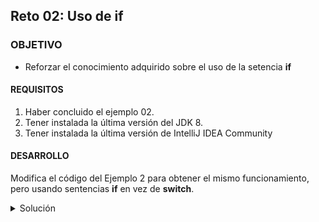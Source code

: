 ## Reto 02: Uso de if

### OBJETIVO 

- Reforzar el conocimiento adquirido sobre el uso de la setencia **if**

#### REQUISITOS 

1. Haber concluido el ejemplo 02.
2. Tener instalada la última versión del JDK 8.
3. Tener instalada la última versión de IntelliJ IDEA Community


#### DESARROLLO

Modifica el código del Ejemplo 2 para obtener el mismo funcionamiento, pero usando sentencias **if** en vez de **switch**.

<details>
	<summary>Solución</summary>
	
1. En el IDE IntelliJ IDEA, crea un nuevo proyecto llamado **If**.

2. Dentro del proyecto crea un nuevo paquete llamado **org.bedu.java.jse.basico.sesion2.reto2**.

3. Dentro del paquete anterior crea una nueva clase llamada **If** y dentro de esta un método **main**.

4. Recuerda que para la primera perte debemos cumplir con las siguientes condiciones, dependiendo de la calificación:
    * Si la calificación es igual a 10 el mensaje debe ser: **¡Excelente!**.
    * Si la calificación es 9 u 8 el mensaje debe ser: **¡Muy bien!**.
    * Si la calificación es 7 el mensaje debe ser: **Bien hecho**.
    * Si la calificación es 6 el mensaje debe ser: **Pasaste**.
    * Si la calificación es menor a 5 el mensaje debe ser: **Mejor vuelve a intentarlo**.

5. Primero, declara una variable de tipo **String** que almacenará el mensaje que se mostrará.

```java
String mensaje;
```

6. Después, una variable que será en la que escribirás la calificación, la cual en este momento no tendrá ningún valor, como la calificación sólo tendrá valores entre 0 y 10 usa una variable de tipo byte:

```java
byte calificacion;
```

7. Agrega la instrucción **if**. En este caso la variable cuyo valor probarás será **calificacion**, inicia probando el valor de **10**:

```java
if(calificacion == 10){
	mensaje = "¡Excelente!";
}
```

8. A continuación, usa una instrucción **else if** para los valores **9** y **8**. Como ambas calificaciones muestran el mismo valor, puedes usar el operador or (**||**) para indicar que **calificacion** puede tener cualquiera de los dos valores:

```java
else if (calificacion == 9 || calificacion == 8){
	mensaje = "¡Muy bien!";
}
```
9. Para los valores de **7** y **6** puedes hacer una validación sencilla, cada uno en su propia sentencia **else if**:
```java
else if(calificacion == 7){
	mensaje = "Bien hecho";
} else if (calificacion == 6){
	mensaje = "Pasaste";
}
```

10. Finalmente, para la última condición puedes usar una sentencia **else**, de la siguiente forma:

```java
else {
	mensaje = "Mejor vuelve a intentarlo";
}
```

El código debe verse más o menos de la siguiente forma:
```java
        if(calificacion == 10){
            mensaje = "¡Excelente!";
        } else if (calificacion == 9 || calificacion == 8){
            mensaje = "¡Muy bien!";
        } else if(calificacion == 7){
            mensaje = "Bien hecho";
        } else if (calificacion == 6){
            mensaje = "Pasaste";
        } else {
            mensaje = "Mejor vuelve a intentarlo";
        }
```

11. Ahora, muestra un mensaje que  diga cuál es la calificación y el mensaje al alumno, de la siguiente forma:

```java
	System.out.println("Tu calificación es " + calificacion + ". " + mensaje);
```

12. Da un valor a **calificacion** y comprueba que la salida es correcta.

![imagen](img/img_01.jpg)

13. Para la segunda parte crea el segundo **if** del ejercicio, en el que mostrarás los meses que hacen falta para terminar el año. Lo que buscamos es que, si estamos en marzo, obtengamos como salida:

    	abril, mayo, junio, julio, agosto, septiembre, octubre, noviembre, diciembre.

Para esto no existe una forma directa de hacerlo. En el caso del **switch** podemos hacer que las opciones se ejecuten una después de otra, pero en el caso del **if** esto no es posible, así que tendremos que hacer un pequeño truco.

14. Declara una variable de tipo **String** en el que colocaremos el valor del mes actual:

```java
	String mesActual = "enero";
```

15. Declara una serie de **if** validando el valor de **mesActual** y dependiendo del valor imprime el nombre del mes siguiente, de la siguiente forma: 
```java
 	if(mesActual == "enero"){
            System.out.print("febrero,");
        }
        if(mesActual == "febrero"){
            System.out.print(" marzo,");
        }
        if(mesActual == "marzo"){
            System.out.print(" abril,");
        }
        if(mesActual == "abril"){
            System.out.print(" mayo,");
        }
        if(mesActual == "mayo"){
            System.out.print(" junio,");
        }
        if(mesActual == "junio"){
            System.out.print(" julio,");
        }
        if(mesActual == "julio"){
            System.out.print(" agosto,");
        }
        if(mesActual == "agosto"){
            System.out.print(" septiembre,");
        }
        if(mesActual == "septiembre"){
            System.out.print(" octubre,");
        }
        if(mesActual == "octubre"){
            System.out.print(" noviembre,");
        }
        if(mesActual == "noviembre"){
            System.out.print(" diciembre.");
        }
```

16. Si ejecutas la aplicación en este punto, veras que la salida es incorrecta, ya que solo entra a uno de los **if**:

![imagen](img/img_02.jpg)

17. Para hacer que entre en cada uno de los **if** siguientes, modifica el valor de **mesActual** en cada condición, de la siguiente forma:

```java
	if(mesActual == "enero"){
            System.out.print("febrero,");
            mesActual = "febrero";
        }
        if(mesActual == "febrero"){
            System.out.print(" marzo,");
            mesActual = "marzo";
        }
        if(mesActual == "marzo"){
            System.out.print(" abril,");
            mesActual = "abril";
        }
        if(mesActual == "abril"){
            System.out.print(" mayo,");
            mesActual = "mayo";
        }
        if(mesActual == "mayo"){
            System.out.print(" junio,");
            mesActual = "junio";
        }
        if(mesActual == "junio"){
            System.out.print(" julio,");
            mesActual = "julio";
        }
        if(mesActual == "julio"){
            System.out.print(" agosto,");
            mesActual = "agosto";
        }
        if(mesActual == "agosto"){
            System.out.print(" septiembre,");
            mesActual = "septiembre";
        }
        if(mesActual == "septiembre"){
            System.out.print(" octubre,");
            mesActual = "octubre";
        }
        if(mesActual == "octubre"){
            System.out.print(" noviembre,");
            mesActual = "noviembre";
        }
        if(mesActual == "noviembre"){
            System.out.print(" diciembre.");
        }
```

18. Ejecuta nuevamente la aplicación, ahora debes obtener la salida correcta:

![imagen](img/img_03.jpg)

¿Se te ocurre otra forma de obtener la salida esperada usando sentencias **if**, **else if** e **if**? ¿Por qué esta solución no funciona con sentencias **else if**?


</details> 


